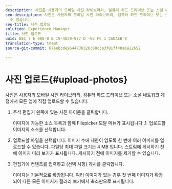 ```yaml
---
description: 사진은 사용자의 모바일 사진 라이브러리, 컴퓨터 하드 드라이브 또는 소셜 네트워크 계정에서 모든 앱에 직접 업로드할 수 있습니다.
seo-description: 사진은 사용자의 모바일 사진 라이브러리, 컴퓨터 하드 드라이브 또는 소셜 네트워크 계정에서 모든 앱에 직접 업로드할
  수 있습니다.
seo-title: 사진 업로드
solution: Experience Manager
title: 사진 업로드
uuid: BEC 7 E 088-8 B 19-4839-977 D -03 FC 1 CADAEB 9
translation-type: tm+mt
source-git-commit: 67aeb3de964473b326c88c3a3f81ff48a6a12652

---
```



# 사진 업로드{#upload-photos}

사진은 사용자의 모바일 사진 라이브러리, 컴퓨터 하드 드라이브 또는 소셜 네트워크 계정에서 모든 앱에 직접 업로드할 수 있습니다.

1. 주석 편집기 왼쪽에 있는 사진 아이콘을 클릭합니다.

   이미지에 가능한 소스 목록과 함께 Filepicker 모달 메뉴가 표시됩니다 .1. 업로드할 이미지의 소스를 선택합니다.
1. 업로드할 파일을 선택합니다. 이미지 수에 제한이 없도록 한 번에 여러 이미지를 업로드할 수 있습니다. 파일당 최대 파일 크기는 4 MB 입니다. 스트림에 게시하기 전에 이미지 미리 보기가 표시됩니다. 게시하기 전에 이미지를 제거할 수 있습니다.
1. 편집기에 컨텐츠를 입력하고 (선택 사항) 게시를 클릭합니다.

   이미지는 기본적으로 확장됩니다. 여러 이미지가 있는 경우 첫 번째 이미지가 확장되어 다른 모든 이미지가 갤러리 보기에서 축소판으로 표시됩니다.
